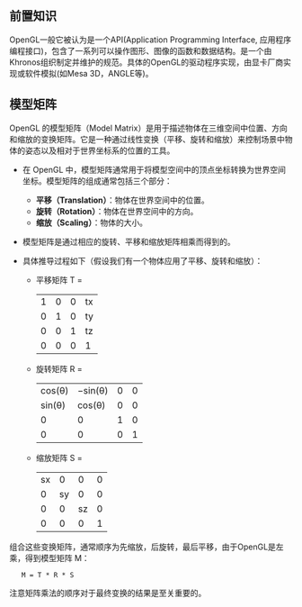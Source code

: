 ## 前置知识
OpenGL一般它被认为是一个API(Application Programming Interface, 应用程序编程接口)，包含了一系列可以操作图形、图像的函数和数据结构。是一个由Khronos组织制定并维护的规范。具体的OpenGL的驱动程序实现，由显卡厂商实现或软件模拟(如Mesa 3D，ANGLE等)。

## 模型矩阵

OpenGL 的模型矩阵（Model Matrix）是用于描述物体在三维空间中位置、方向和缩放的变换矩阵。它是一种通过线性变换（平移、旋转和缩放）来控制场景中物体的姿态以及相对于世界坐标系的位置的工具。
   - 在 OpenGL 中，模型矩阵通常用于将模型空间中的顶点坐标转换为世界空间坐标。模型矩阵的组成通常包括三个部分：
     - **平移（Translation）**：物体在世界空间中的位置。
     - **旋转（Rotation）**：物体在世界空间中的方向。
     - **缩放（Scaling）**：物体的大小。

   - 模型矩阵是通过相应的旋转、平移和缩放矩阵相乘而得到的。

   - 具体推导过程如下（假设我们有一个物体应用了平移、旋转和缩放）：

       - 平移矩阵 T = 
                <table>
                <tr>
                    <td>1</td>
                    <td>0</td>
                    <td>0</td>
                    <td>tx</td>
                </tr>
                <tr>
                    <td>0</td>
                    <td>1</td>
                    <td>0</td>
                    <td>ty</td>
                </tr>
                <tr>
                    <td>0</td>
                    <td>0</td>
                    <td>1</td>
                    <td>tz</td>
                </tr>
                <tr>
                    <td>0</td>
                    <td>0</td>
                    <td>0</td>
                    <td>1</td>
                </tr>
                </table>

       - 旋转矩阵 R = 
                <table>
                <tr>
                    <td>cos(θ)</td>
                    <td>−sin(θ)</td>
                    <td>0</td>
                    <td>0</td>
                </tr>
                <tr>
                    <td>sin(θ)</td>
                    <td>cos(θ)</td>
                    <td>0</td>
                    <td>0</td>
                </tr>
                <tr>
                    <td>0</td>
                    <td>0</td>
                    <td>1</td>
                    <td>0</td>
                </tr>
                <tr>
                    <td>0</td>
                    <td>0</td>
                    <td>0</td>
                    <td>1</td>
                </tr>
                </table>

       - 缩放矩阵 S = 
                <table>
                <tr>
                    <td>sx</td>
                    <td>0</td>
                    <td>0</td>
                    <td>0</td>
                </tr>
                <tr>
                    <td>0</td>
                    <td>sy</td>
                    <td>0</td>
                    <td>0</td>
                </tr>
                <tr>
                    <td>0</td>
                    <td>0</td>
                    <td>sz</td>
                    <td>0</td>
                </tr>
                <tr>
                    <td>0</td>
                    <td>0</td>
                    <td>0</td>
                    <td>1</td>
                </tr>
                </table>

组合这些变换矩阵，通常顺序为先缩放，后旋转，最后平移，由于OpenGL是左乘，得到模型矩阵 M：

       M = T * R * S

注意矩阵乘法的顺序对于最终变换的结果是至关重要的。